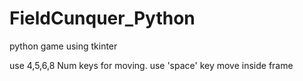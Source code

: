 # FieldCunquer_Python
python game using tkinter


use 4,5,6,8 Num keys for moving.
use 'space' key move inside frame
